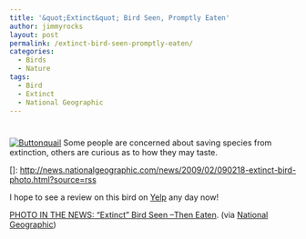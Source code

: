 ```yaml
---
title: '&quot;Extinct&quot; Bird Seen, Promptly Eaten'
author: jimmyrocks
layout: post
permalink: /extinct-bird-seen-promptly-eaten/
categories:
  - Birds
  - Nature
tags:
  - Bird
  - Extinct
  - National Geographic
---
```

# 

[![Buttonquail][2]][2] 
Some people are concerned about saving species from extinction, others are curious as to how they may taste.

 []: http://news.nationalgeographic.com/news/2009/02/090218-extinct-bird-photo.html?source=rss

I hope to see a review on this bird on [Yelp][2] any day now!

 [2]: http://yelp.com

[PHOTO IN THE NEWS: “Extinct” Bird Seen –Then Eaten][3]. (via [National Geographic][4])

 [3]: http://news.nationalgeographic.com/news/2009/02/090218-extinct-bird-photo.html?source=rss
 [4]: http://news.nationalgeographic.com